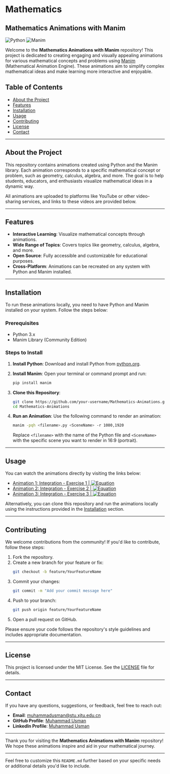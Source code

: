 # Mathematics

## Mathematics Animations with Manim

![Python](https://img.shields.io/badge/Python-3.x-blue) ![Manim](https://img.shields.io/badge/Manim-v0.18.0-green)

Welcome to the **Mathematics Animations with Manim** repository! This project is dedicated to creating engaging and visually appealing animations for various mathematical concepts and problems using [Manim](https://www.manim.community/) (Mathematical Animation Engine). These animations aim to simplify complex mathematical ideas and make learning more interactive and enjoyable.

## Table of Contents

- [About the Project](#about-the-project)
- [Features](#features)
- [Installation](#installation)
- [Usage](#usage)
- [Contributing](#contributing)
- [License](#license)
- [Contact](#contact)

---

## About the Project

This repository contains animations created using Python and the Manim library. Each animation corresponds to a specific mathematical concept or problem, such as geometry, calculus, algebra, and more. The goal is to help students, educators, and enthusiasts visualize mathematical ideas in a dynamic way.

All animations are uploaded to platforms like YouTube or other video-sharing services, and links to these videos are provided below.

---

## Features

- **Interactive Learning**: Visualize mathematical concepts through animations.
- **Wide Range of Topics**: Covers topics like geometry, calculus, algebra, and more.
- **Open Source**: Fully accessible and customizable for educational purposes.
- **Cross-Platform**: Animations can be recreated on any system with Python and Manim installed.

---

## Installation

To run these animations locally, you need to have Python and Manim installed on your system. Follow the steps below:

### Prerequisites

- Python 3.x
- Manim Library (Community Edition)

### Steps to Install

1. **Install Python**: Download and install Python from [python.org](https://www.python.org/downloads/).

2. **Install Manim**:
   Open your terminal or command prompt and run:
   ```bash
   pip install manim
   ```

3. **Clone this Repository**:
   ```bash
   git clone https://github.com/your-username/Mathematics-Animations.git
   cd Mathematics-Animations
   ```

4. **Run an Animation**:
   Use the following command to render an animation:
   ```bash
   manim -pqh <filename>.py <SceneName> -r 1080,1920
   ```
   Replace `<filename>` with the name of the Python file and `<SceneName>` with the specific scene you want to render in 16:9 (portrait).

---

## Usage

You can watch the animations directly by visiting the links below:

- [Animation 1: Integration - Exercise 1 | ![Equation](https://latex.codecogs.com/svg.latex?\frac{x}{1+x})](https://youtube.com/shorts/yqMt-yXH0kw)
- [Animation 2: Integration - Exercise 2 | ![Equation](https://latex.codecogs.com/svg.latex?\frac{x}{1+x^2})](https://youtube.com/shorts/f1v3oJN4JnY)
- [Animation 3: Integration - Exercise 3 | ![Equation](https://latex.codecogs.com/svg.latex?\frac{1}{1+x^3})](https://youtube.com/shorts/hBQ-MUfFDJY)
  
Alternatively, you can clone this repository and run the animations locally using the instructions provided in the [Installation](#installation) section.

---

## Contributing

We welcome contributions from the community! If you'd like to contribute, follow these steps:

1. Fork the repository.
2. Create a new branch for your feature or fix:
   ```bash
   git checkout -b feature/YourFeatureName
   ```
3. Commit your changes:
   ```bash
   git commit -m "Add your commit message here"
   ```
4. Push to your branch:
   ```bash
   git push origin feature/YourFeatureName
   ```
5. Open a pull request on GitHub.

Please ensure your code follows the repository's style guidelines and includes appropriate documentation.

---

## License

This project is licensed under the MIT License. See the [LICENSE](LICENSE) file for details.

---

## Contact

If you have any questions, suggestions, or feedback, feel free to reach out:

- **Email**: [muhammadusman@stu.xjtu.edu.cn](mailto:muhammadusman@stu.xjtu.edu.cn)
- **GitHub Profile**: [Muhammad Usman](https://github.com/your-username)
- **LinkedIn Profile**: [Muhammad Usman](https://www.linkedin.com/in/muhammad-usman-9a377ba1)

---

Thank you for visiting the **Mathematics Animations with Manim** repository! We hope these animations inspire and aid in your mathematical journey.

---

Feel free to customize this `README.md` further based on your specific needs or additional details you'd like to include.
